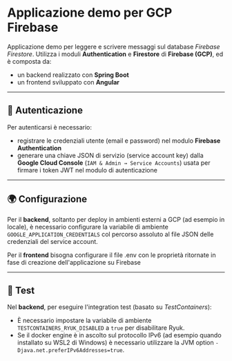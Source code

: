 # Applicazione demo per GCP Firebase

Applicazione demo per leggere e scrivere messaggi sul database *Firebase Firestore*.
Utilizza i moduli **Authentication** e **Firestore** di **Firebase (GCP)**, ed è composta da:
- un backend realizzato con **Spring Boot**
- un frontend sviluppato con **Angular**

 

---

## 🔐 Autenticazione

Per autenticarsi è necessario:
- registrare le credenziali utente (email e password) nel modulo **Firebase Authentication**
- generare una chiave JSON di servizio (service account key) dalla **Google Cloud Console** (`IAM & Admin → Service Accounts`) usata per firmare i token JWT nel modulo di autenticazione

---

## 🌍 Configurazione

Per il **backend**, soltanto per deploy in ambienti esterni a GCP (ad esempio in locale), è necessario configurare la variabile di ambiente `GOOGLE_APPLICATION_CREDENTIALS` col percorso assoluto al file JSON delle credenziali del service account.

Per il **frontend** bisogna configurare il file .env con le proprietà ritornate in fase di creazione dell'applicazione su Firebase

---

## 🧪 Test

Nel **backend**, per eseguire l'integration test (basato su *TestContainers*):
- È necessario impostare la variabile di ambiente `TESTCONTAINERS_RYUK_DISABLED` a `true` per disabilitare Ryuk.
- Se il docker engine è in ascolto sul protocollo IPv6 (ad esempio quando installato su WSL2 di Windows) è necessario utilizzare la JVM option `-Djava.net.preferIPv6Addresses=true`.

